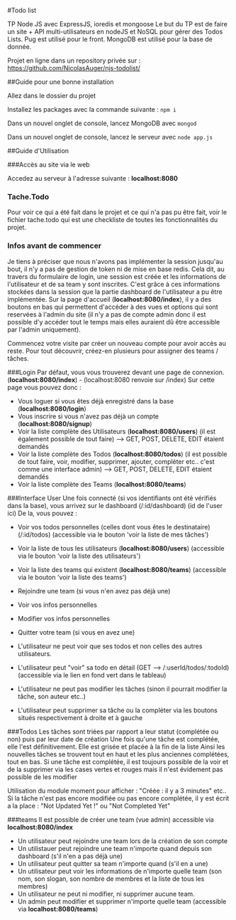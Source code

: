 #Todo list

TP Node JS avec ExpressJS, ioredis et mongoose
Le but du TP est de faire un site + API multi-utilisateurs en nodeJS et NoSQL pour gérer des Todos Lists.
Pug est utilisé pour le front.
MongoDB est utilisé pour la base de donnée.

Projet en ligne dans un repository privée sur : https://github.com/NicolasAuger/njs-todolist/

##Guide pour une bonne installation

Allez dans le dossier du projet

Installez les packages avec la commande suivante :
`npm i`

Dans un nouvel onglet de console, lancez MongoDB avec
`mongod`

Dans un nouvel onglet de console, lancez le serveur avec
`node app.js`


##Guide d'Utilisation

###Accès au site via le web

Accedez au serveur à l'adresse suivante :
**localhost:8080**

### Tache.Todo
Pour voir ce qui a été fait dans le projet et ce qui n'a pas pu être fait,
voir le fichier tache.todo qui est une checkliste de toutes les fonctionnalités du projet.

### Infos avant de commencer
Je tiens à préciser que nous n'avons pas implémenter la session jusqu'au bout, il n'y a pas de gestion de token ni de mise en base redis.
Cela dit, au travers du formulaire de login, une session est créée et les informations de l'utilisateur et de sa team y sont inscrites. C'est grâce à ces informations stockées dans la session que la partie dashboard de l'utilisateur a pu être implémentée.
Sur la page d'accueil (**localhost:8080/index**), il y a des boutons en bas qui permettent d'accéder à des vues et options qui sont reservées à l'admin du site (il n'y a pas de compte admin donc il est possible d'y accéder tout le temps mais elles auraient dû être accessible par l'admin uniquement).

Commencez votre visite par créer un nouveau compte pour avoir accès au reste. Pour tout découvrir, créez-en plusieurs pour assigner des teams / tâches.


###Login
Par défaut, vous vous trouverez devant une page de connexion. (**localhost:8080/index**) - (localhost:8080 renvoie sur /index)
Sur cette page vous pouvez donc :
- Vous loguer si vous êtes déjà enregistré dans la base (**localhost:8080/login**)
- Vous inscrire si vous n'avez pas déjà un compte (**localhost:8080/signup**)
- Voir la liste complète des Utilisateurs (**localhost:8080/users**) (il est également possible de tout faire) --> GET, POST, DELETE, EDIT étaient demandés
- Voir la liste complète des Todos (**localhost:8080/todos**) (il est possible de tout faire, voir, modifier, supprimer, ajouter, compléter etc.. c'est comme une interface admin) --> GET, POST, DELETE, EDIT étaient demandés
- Voir la liste complète des Teams (**localhost:8080/teams**)

###Interface User
Une fois connecté (si vos identifiants ont été vérifiés dans la base), vous arrivez sur le dashboard (/:id/dashboard) (id de l'user ici)
De la, vous pouvez :
- Voir vos todos personnelles (celles dont vous êtes le destinataire) (/:id/todos) (accessible via le bouton 'voir la liste de mes tâches')
- Voir la liste de tous les utilisateurs (**localhost:8080/users**) (accessible via le bouton 'voir la liste des utilisateurs')
- Voir la liste des teams qui existent (**localhost:8080/teams**) (accessible via le bouton 'voir la liste des teams')
- Rejoindre une team (si vous n'en avez pas déjà une)
- Voir vos infos personnelles
- Modifier vos infos personnelles
- Quitter votre team (si vous en avez une)

- L'utilisateur ne peut voir que ses todos et non celles des autres utilisateurs.
- L'utilisateur peut "voir" sa todo en détail (GET --> /:userId/todos/:todoId) (accessible via le lien en fond vert dans le tableau)
- L'utilisateur ne peut pas modifier les tâches (sinon il pourrait modifier la tâche, son auteur etc..)
- L'utilisateur peut supprimer sa tâche ou la compléter via les boutons situés respectivement à droite et à gauche


###Todos
Les tâches sont triées par rapport a leur statut (complétée ou non) puis par leur date de création
Une fois qu'une tâche est complétée, elle l'est définitivement. Elle est grisée et placée à la fin de la liste
Ainsi les nouvelles tâches se trouvent tout en haut et les plus anciennes complétées, tout en bas.
Si une tâche est complétée, il est toujours possible de la voir et de la supprimer via les cases vertes et rouges mais il n'est évidement pas possible de les modifier

Utilisation du module moment pour afficher : "Créée : il y a 3 minutes" etc..
Si la tâche n'est pas encore modifiée ou pas encore complétée, il y est écrit a la place : "Not Updated Yet !" ou "Not Completed Yet"

###teams
Il est possible de créer une team (vue admin) accessible via **localhost:8080/index**
- Un utilisateur peut rejoindre une team lors de la création de son compte
- Un utilistauer peut rejoindre une team n'importe quand depuis son dashboard (s'il n'en a pas déjà une)
- Un utilisateur peut quitter sa team n'importe quand (s'il en a une)
- Un utilisateur peut voir les informations de n'importe quelle team (son nom, son slogan, son nombre de membres et la liste de tous les membres)
- Un utilisateur ne peut ni modifier, ni supprimer aucune team.
- Un admin peut modifier et supprimer n'importe quelle team (accessible via **localhost:8080/teams**)
